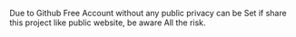 Due to Github Free Account without any public privacy can be Set if share this project like public website, be aware All the risk.
